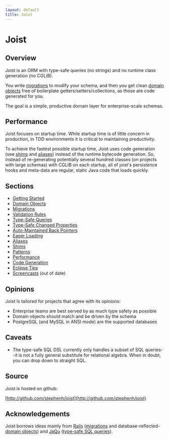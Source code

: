 ```yaml
---
layout: default
title: Joist
---
```


Joist
=====

Overview
--------

Joist is an ORM with type-safe queries (no strings) and no runtime class generation (no CGLIB).

You write [migrations](migrations.html) to modify your schema, and then you get clean [domain objects](domainObjects.html) free of boilerplate getters/setters/collections, as those are code generated for you.

The goal is a simple, productive domain layer for enterprise-scale schemas.

Performance
-----------

Joist focuses on startup time. While startup time is of little concern in production, in TDD environments it is critical to maintaining productivity.

To achieve the fastest possible startup time, Joist uses code generation (see [shims](./shims.html) and [aliases](./aliases.html)) instead of the runtime bytecode generation. So, instead of re-generating potentially several hundred classes (on projects with large schemas) with CGLIB on each startup, all of joist's persistence hooks and meta-data are regular, static Java code that loads quickly. 

Sections
--------

* [Getting Started](gettingStarted.html)
* [Domain Objects](domainObjects.html)
* [Migrations](migrations.html)
* [Validation Rules](validationRules.html)
* [Type-Safe Queries](typeSafeQueries.html)
* [Type-Safe Changed Properties](typeSafeChangedProperties.html)
* [Auto-Maintained Back Pointers](backPointers.html)
* [Eager Loading](eagerLoading.html)
* [Aliases](aliases.html)
* [Shims](shims.html)
* [Patterns](patterns.html)
* [Performance](performance.html)
* [Code Generation](codeGeneration.html)
* [Eclipse Tips](eclipseTips.html)
* [Screencasts](screencasts.html) (out of date)

Opinions
--------

Joist is tailored for projects that agree with its opinions:

* Enterprise teams are best served by as much type safety as possible
* Domain objects should match and be driven by the schema
* PostgreSQL (and MySQL in ANSI mode) are the supported databases

Caveats
-------

* The type-safe SQL DSL currently only handles a subset of SQL queries--it is not a fully general substitute for relational algebra. When in doubt, you can drop down to straight SQL.

Source
------

Joist is hosted on github:

[http://github.com/stephenh/joist](http://github.com/stephenh/joist)

Acknowledgements
----------------

Joist borrows ideas mainly from [Rails][1] ([migrations](migrations.html) and database-reflected-[domain objects](domainObjects.html)) and [JaQu][4] ([type-safe SQL queries](typeSafeQueries.html)).

[1]: http://rubyonrails.org
[4]: http://www.h2database.com/html/jaqu.html


